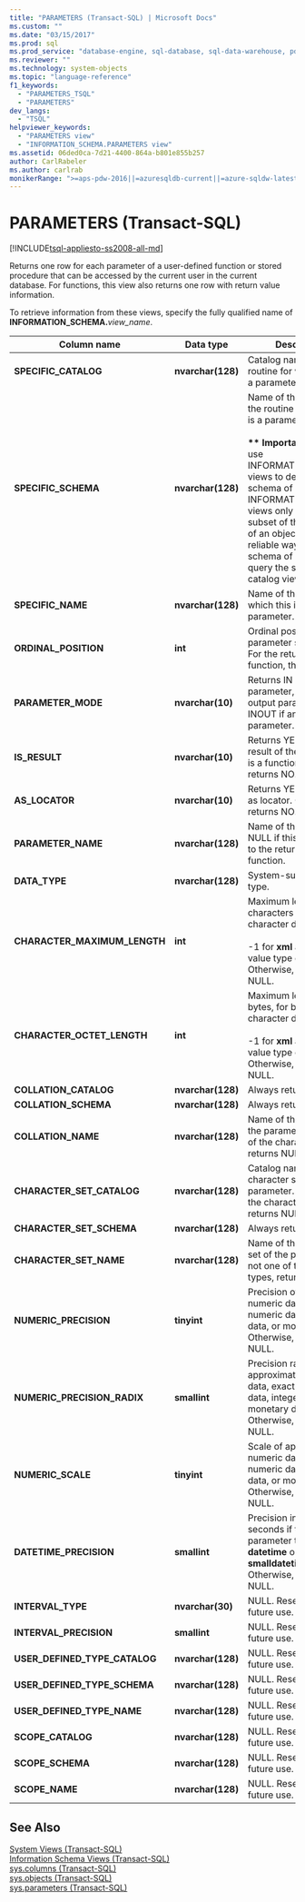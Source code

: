 ```yaml
---
title: "PARAMETERS (Transact-SQL) | Microsoft Docs"
ms.custom: ""
ms.date: "03/15/2017"
ms.prod: sql
ms.prod_service: "database-engine, sql-database, sql-data-warehouse, pdw"
ms.reviewer: ""
ms.technology: system-objects
ms.topic: "language-reference"
f1_keywords: 
  - "PARAMETERS_TSQL"
  - "PARAMETERS"
dev_langs: 
  - "TSQL"
helpviewer_keywords: 
  - "PARAMETERS view"
  - "INFORMATION_SCHEMA.PARAMETERS view"
ms.assetid: 06ded0ca-7d21-4400-864a-b801e855b257
author: CarlRabeler
ms.author: carlrab
monikerRange: ">=aps-pdw-2016||=azuresqldb-current||=azure-sqldw-latest||>=sql-server-2016||=sqlallproducts-allversions||>=sql-server-linux-2017||=azuresqldb-mi-current"
---
```

# PARAMETERS (Transact-SQL)
[!INCLUDE[tsql-appliesto-ss2008-all-md](../../includes/tsql-appliesto-ss2008-all-md.md)]

  Returns one row for each parameter of a user-defined function or stored procedure that can be accessed by the current user in the current database. For functions, this view also returns one row with return value information.  
  
 To retrieve information from these views, specify the fully qualified name of **INFORMATION_SCHEMA.**_view_name_.  
  
|Column name|Data type|Description|  
|-----------------|---------------|-----------------|  
|**SPECIFIC_CATALOG**|**nvarchar(**128**)**|Catalog name of the routine for which this is a parameter.|  
|**SPECIFIC_SCHEMA**|**nvarchar(**128**)**|Name of the schema of the routine for which this is a parameter.<br /><br /> <strong>\*\* Important \*\*</strong> Do not use INFORMATION_SCHEMA views to determine the schema of an object. INFORMATION_SCHEMA views only represent a subset of the metadata of an object. The only reliable way to find the schema of a object is to query the sys.objects catalog view.|  
|**SPECIFIC_NAME**|**nvarchar(**128**)**|Name of the routine for which this is a parameter.|  
|**ORDINAL_POSITION**|**int**|Ordinal position of the parameter starting at 1. For the return value of a function, this is a 0.|  
|**PARAMETER_MODE**|**nvarchar(**10**)**|Returns IN if an input parameter, OUT if an output parameter, and INOUT if an input/output parameter.|  
|**IS_RESULT**|**nvarchar(**10**)**|Returns YES if indicates result of the routine that is a function. Otherwise, returns NO.|  
|**AS_LOCATOR**|**nvarchar(**10**)**|Returns YES if declared as locator. Otherwise, returns NO.|  
|**PARAMETER_NAME**|**nvarchar(**128**)**|Name of the parameter. NULL if this corresponds to the return value of a function.|  
|**DATA_TYPE**|**nvarchar(**128**)**|System-supplied data type.|  
|**CHARACTER_MAXIMUM_LENGTH**|**int**|Maximum length in characters for binary or character data types.<br /><br /> -1 for **xml** and large-value type data. Otherwise, returns NULL.|  
|**CHARACTER_OCTET_LENGTH**|**int**|Maximum length, in bytes, for binary or character data types.<br /><br /> -1 for **xml** and large-value type data. Otherwise, returns NULL.|  
|**COLLATION_CATALOG**|**nvarchar(**128**)**|Always returns NULL.|  
|**COLLATION_SCHEMA**|**nvarchar(**128**)**|Always returns NULL.|  
|**COLLATION_NAME**|**nvarchar(**128**)**|Name of the collation of the parameter. If not one of the character types, returns NULL.|  
|**CHARACTER_SET_CATALOG**|**nvarchar(**128**)**|Catalog name of the character set of the parameter. If not one of the character types, returns NULL.|  
|**CHARACTER_SET_SCHEMA**|**nvarchar(**128**)**|Always returns NULL.|  
|**CHARACTER_SET_NAME**|**nvarchar(**128**)**|Name of the character set of the parameter. If not one of the character types, returns NULL.|  
|**NUMERIC_PRECISION**|**tinyint**|Precision of approximate numeric data, exact numeric data, integer data, or monetary data. Otherwise, returns NULL.|  
|**NUMERIC_PRECISION_RADIX**|**smallint**|Precision radix of approximate numeric data, exact numeric data, integer data, or monetary data. Otherwise, returns NULL.|  
|**NUMERIC_SCALE**|**tinyint**|Scale of approximate numeric data, exact numeric data, integer data, or monetary data. Otherwise, returns NULL.|  
|**DATETIME_PRECISION**|**smallint**|Precision in fractional seconds if the parameter type is **datetime** or **smalldatetime**. Otherwise, returns NULL.|  
|**INTERVAL_TYPE**|**nvarchar(**30**)**|NULL. Reserved for future use.|  
|**INTERVAL_PRECISION**|**smallint**|NULL. Reserved for future use.|  
|**USER_DEFINED_TYPE_CATALOG**|**nvarchar(**128**)**|NULL. Reserved for future use.|  
|**USER_DEFINED_TYPE_SCHEMA**|**nvarchar(**128**)**|NULL. Reserved for future use.|  
|**USER_DEFINED_TYPE_NAME**|**nvarchar(**128**)**|NULL. Reserved for future use.|  
|**SCOPE_CATALOG**|**nvarchar(**128**)**|NULL. Reserved for future use.|  
|**SCOPE_SCHEMA**|**nvarchar(**128**)**|NULL. Reserved for future use.|  
|**SCOPE_NAME**|**nvarchar(**128**)**|NULL. Reserved for future use.|  
  
## See Also  
 [System Views &#40;Transact-SQL&#41;](https://msdn.microsoft.com/library/35a6161d-7f43-4e00-bcd3-3091f2015e90)   
 [Information Schema Views &#40;Transact-SQL&#41;](~/relational-databases/system-information-schema-views/system-information-schema-views-transact-sql.md)   
 [sys.columns &#40;Transact-SQL&#41;](../../relational-databases/system-catalog-views/sys-columns-transact-sql.md)   
 [sys.objects &#40;Transact-SQL&#41;](../../relational-databases/system-catalog-views/sys-objects-transact-sql.md)   
 [sys.parameters &#40;Transact-SQL&#41;](../../relational-databases/system-catalog-views/sys-parameters-transact-sql.md)  
  
  
